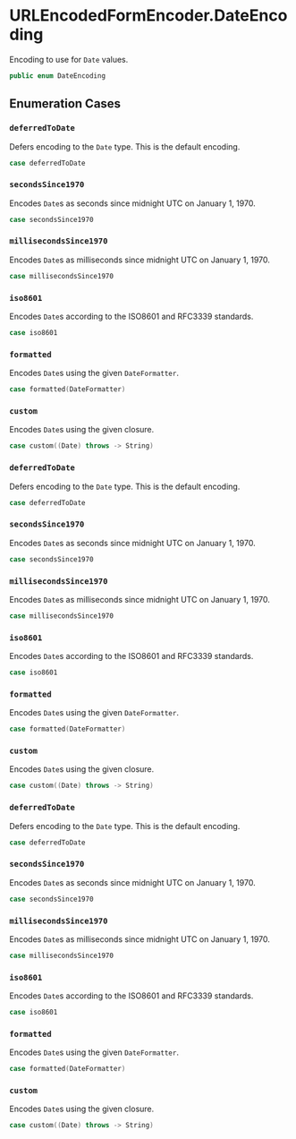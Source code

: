 # URLEncodedFormEncoder.DateEncoding

Encoding to use for `Date` values.

``` swift
public enum DateEncoding 
```

## Enumeration Cases

### `deferredToDate`

Defers encoding to the `Date` type. This is the default encoding.

``` swift
case deferredToDate
```

### `secondsSince1970`

Encodes `Date`s as seconds since midnight UTC on January 1, 1970.

``` swift
case secondsSince1970
```

### `millisecondsSince1970`

Encodes `Date`s as milliseconds since midnight UTC on January 1, 1970.

``` swift
case millisecondsSince1970
```

### `iso8601`

Encodes `Date`s according to the ISO8601 and RFC3339 standards.

``` swift
case iso8601
```

### `formatted`

Encodes `Date`s using the given `DateFormatter`.

``` swift
case formatted(DateFormatter)
```

### `custom`

Encodes `Date`s using the given closure.

``` swift
case custom((Date) throws -> String)
```

### `deferredToDate`

Defers encoding to the `Date` type. This is the default encoding.

``` swift
case deferredToDate
```

### `secondsSince1970`

Encodes `Date`s as seconds since midnight UTC on January 1, 1970.

``` swift
case secondsSince1970
```

### `millisecondsSince1970`

Encodes `Date`s as milliseconds since midnight UTC on January 1, 1970.

``` swift
case millisecondsSince1970
```

### `iso8601`

Encodes `Date`s according to the ISO8601 and RFC3339 standards.

``` swift
case iso8601
```

### `formatted`

Encodes `Date`s using the given `DateFormatter`.

``` swift
case formatted(DateFormatter)
```

### `custom`

Encodes `Date`s using the given closure.

``` swift
case custom((Date) throws -> String)
```

### `deferredToDate`

Defers encoding to the `Date` type. This is the default encoding.

``` swift
case deferredToDate
```

### `secondsSince1970`

Encodes `Date`s as seconds since midnight UTC on January 1, 1970.

``` swift
case secondsSince1970
```

### `millisecondsSince1970`

Encodes `Date`s as milliseconds since midnight UTC on January 1, 1970.

``` swift
case millisecondsSince1970
```

### `iso8601`

Encodes `Date`s according to the ISO8601 and RFC3339 standards.

``` swift
case iso8601
```

### `formatted`

Encodes `Date`s using the given `DateFormatter`.

``` swift
case formatted(DateFormatter)
```

### `custom`

Encodes `Date`s using the given closure.

``` swift
case custom((Date) throws -> String)
```
